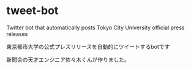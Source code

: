 # tweet-bot
Twitter bot that automatically posts Tokyo City University official press releases

東京都市大学の公式プレスリリースを自動的にツイートするbotです

新聞会の天才エンジニア佐々木くんが作りました。
